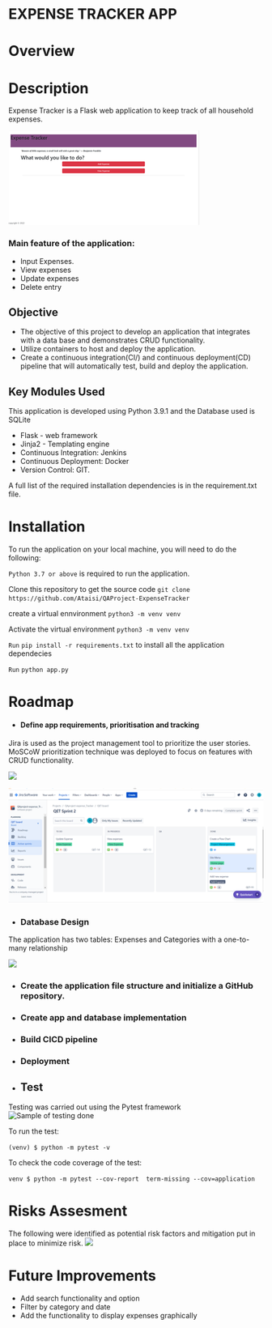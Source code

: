 # EXPENSE TRACKER APP

# Overview


# Description
Expense Tracker is a Flask web application to keep track of all household expenses.  

![](https://github.com/Ataisi/QAProject-ExpenseTracker/blob/main/application/static/images/home.png)


### Main feature of the application:
- Input Expenses.
- View expenses 
- Update expenses
- Delete entry


## Objective
- The objective of this project to develop an application that integrates with a data base and demonstrates CRUD functionality. 
- Utilize containers to host and deploy the application.
- Create a continuous integration(CI/) and continuous deployment(CD) pipeline that will automatically test, build and deploy the application.

## Key Modules Used
This application is developed using Python 3.9.1 and the Database used is SQLite
- Flask - web framework
- Jinja2 - Templating engine
- Continuous Integration: Jenkins
- Continuous Deployment: Docker 
- Version Control: GIT.

A full list of the required installation dependencies is in the requirement.txt file.




# Installation
To run the application on your local machine, you will need to do the following:

`Python 3.7 or above` is required to run the application.

Clone this repository to get the source code
`git clone https://github.com/Ataisi/QAProject-ExpenseTracker`


create a virtual ennvironment
`python3 -m venv venv`

Activate the virtual environment
`python3 -m venv venv`

`Run`
`pip install -r requirements.txt` to install  all the application dependecies

`Run` 
`python app.py`

# Roadmap
- #### Define app requirements, prioritisation and tracking 
Jira is used as the project management tool to prioritize the user stories. MoSCoW prioritization technique was deployed to focus on features with CRUD functionality.

![](https://user-images.githubusercontent.com/82120833/194843902-a29d3748-45d9-40a4-a5ca-d1352383c209.png)


![](https://github.com/Ataisi/QAProject-ExpenseTracker/blob/main/application/static/images/Picture3.png)


- ### Database Design

The application has two tables: Expenses and Categories with a one-to-many relationship

![](https://user-images.githubusercontent.com/82120833/195162334-7a729b5b-5a2c-4ed8-9011-689321fbc26e.jpeg)



- ###  Create the application file structure and initialize a GitHub repository.

- ### Create  app and database implementation

- ### Build CICD pipeline 

- ###  Deployment

- ## Test
Testing was carried out using the Pytest framework
![Sample of testing done](https://user-images.githubusercontent.com/82120833/195158649-2c823df6-e66e-432b-959c-fc5c32f890f8.png)

To run the test:

`(venv) $ python -m pytest -v`

To check the code coverage of the test:

`venv $ python -m pytest --cov-report  term-missing --cov=application`




# Risks Assesment
The following were identified as potential risk factors and  mitigation put in place to minimize risk.
![](https://user-images.githubusercontent.com/82120833/195163988-9b4fc702-d4c1-4318-827f-8046905fb77a.png)






# Future Improvements
- Add search functionality and option
- Filter by category and date
- Add the functionality to display expenses graphically





